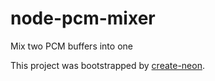 # node-pcm-mixer
Mix two PCM buffers into one

This project was bootstrapped by [create-neon](https://www.npmjs.com/package/create-neon).


